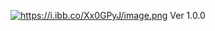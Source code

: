 <a href="https://i.ibb.co/Xx0GPyJ/image.png"><img src="https://i.ibb.co/Xx0GPyJ/image.png" alt="https://i.ibb.co/Xx0GPyJ/image.png" border="0"></a> Ver 1.0.0

